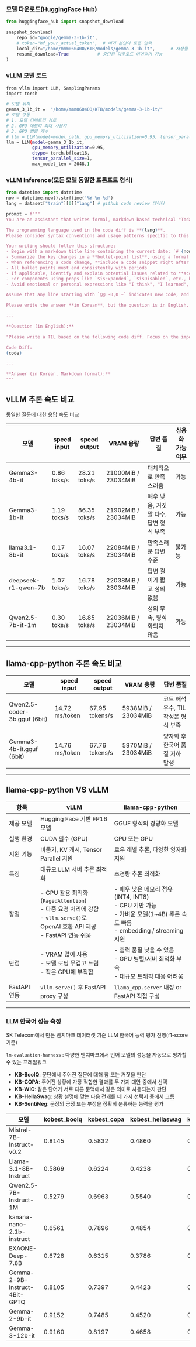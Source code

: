 ### 모델 다운로드(HuggingFace Hub)

```python
from huggingface_hub import snapshot_download

snapshot_download(
    repo_id="google/gemma-3-1b-it",
    # token="hf_your_actual_token",  # 여기 본인의 토큰 입력
    local_dir="/home/mmm060400/KTB/models/gemma-3-1b-it",      # 저장될 디렉토리 이름(GCP 폴더)
    resume_download=True           # 중단된 다운로드 이어받기 가능
)
```

### vLLM 모델 로드

```bash
from vllm import LLM, SamplingParams
import torch

# 모델 위치
gemma_3_1b_it =  "/home/mmm060400/KTB/models/gemma-3-1b-it/"
# 모델 구동
# 1. 모델 디렉토리 경로
# 2. GPU 메모리 최대 사용치
# 3. GPU 병렬 개수
# llm = LLM(model=model_path, gpu_memory_utilization=0.95, tensor_parallel_size=1, max_model_len = 2048)
llm = LLM(model=gemma_3_1b_it, 
          gpu_memory_utilization=0.95, 
          dtype= torch.bfloat16,
          tensor_parallel_size=1, 
          max_model_len = 2048,)
```

### vLLM Inference(모든 모델 동일한 프롬프트 형식)

```python
from datetime import datetime
now = datetime.now().strftime('%Y-%m-%d')
lang = dataset["train"][0]["lang"] # github code review 데이터

prompt = f"""
You are an assistant that writes formal, markdown-based technical "Today I Learned (TIL)" reports in Korean, based on Git code diffs. Each TIL should be clear, neutral, and suitable for documentation or internal team sharing.

The programming language used in the code diff is **{lang}**.
Please consider syntax conventions and usage patterns specific to this language when explaining the changes.

Your writing should follow this structure:
- Begin with a markdown title line containing the current date: `# {now} TIL`
- Summarize the key changes in a **bullet-point list**, using a formal tone
- When referencing a code change, **include a code snippet right after the relevant bullet point**
- All bullet points must end consistently with periods
- If applicable, identify and explain potential issues related to **accessibility, scalability, or maintainability**
- For components using props like `$isExpanded`, `$isDisabled`, etc., briefly describe their function and recommend a good state management approach (e.g., Zustand, Redux)
- Avoid emotional or personal expressions like "I think", "I learned", or "I found"

Assume that any line starting with `@@ -0,0 +` indicates new code, and should be analyzed carefully.

Please write the answer **in Korean**, but the question is in English.

---

**Question (in English):**

"Please write a TIL based on the following code diff. Focus on the important changes and explain what might have been learned."

Code Diff:
{code}

---

**Answer (in Korean, Markdown format):**
"""
```

## vLLM 추론 속도 비교

동일한 질문에 대한 응답 속도 비교

| 모델 | speed input | speed output | VRAM 용량 | 답변 품질 | 상용화 가능 여부 |
| --- | --- | --- | --- | --- | --- |
| Gemma3-4b-it | 0.86 toks/s | 28.21 toks/s | 21000MiB / 23034MiB | 대체적으로 만족스러움 | 가능 |
| Gemma3-1b-it | 1.19 toks/s | 86.35 toks/s | 21902MiB / 23034MiB | 매우 낮음, 거짓말 다수, 답변 형식 부족 | 가능 |
| llama3.1-8b-it | 0.17 toks/s | 16.07 toks/s | 22084MiB / 23034MiB | 만족스러운 답변 수준 | 불가능 |
| deepseek-r1-qwen-7b | 1.07 toks/s | 16.78 toks/s | 22038MiB / 23034MiB | 답변 길이가 짧고 성의 없음 | 가능 |
| Qwen2.5-7b-it-1m | 0.30 toks/s | 16.85 toks/s | 22036MiB / 23034MiB | 성의 부족, 형식화되지 않음 | 가능 |

---

## llama-cpp-python 추론 속도 비교

| 모델 | speed input | speed output | VRAM 용량 | 답변 품질 |
| --- | --- | --- | --- | --- |
| Qwen2.5-coder-3b.gguf (6bit) | 14.72 ms/token | 67.95 tokens/s | 5938MiB / 23034MiB | 코드 해석 우수, TIL 작성은 형식 부족 |
| Gemma3-4b-it.gguf (6bit) | 14.76 ms/token | 67.76 tokens/s | 5970MiB / 23034MiB | 양자화 후 한국어 품질 저하 발생 |

---

## llama-cpp-python VS vLLM

| 항목 | vLLM | llama-cpp-python |
| --- | --- | --- |
| 제공 모델 | Hugging Face 기반 FP16 모델 | GGUF 형식의 경량화 모델 |
| 실행 환경 | CUDA 필수 (GPU) | CPU 또는 GPU |
| 지원 기능 | 비동기, KV 캐시, Tensor Parallel 지원 | 로우 레벨 추론, 다양한 양자화 지원 |
| 특징 | 대규모 LLM 서버 추론 최적화 | 초경량 추론 최적화 |
| 장점 | - GPU 활용 최적화 (`PagedAttention`)<br>- 다중 요청 처리에 강함<br>- `vllm.serve()`로 OpenAI 호환 API 제공<br>- FastAPI 연동 쉬움 | - 매우 낮은 메모리 점유 (INT4, INT8)<br>- CPU 기반 가능<br>- 가벼운 모델(1~4B) 추론 속도 빠름<br>- embedding / streaming 지원 |
| 단점 | - VRAM 많이 사용<br>- 모델 로딩 무겁고 느림<br>- 작은 GPU에 부적합 | - 출력 품질 낮을 수 있음<br>- GPU 병렬/서버 최적화 부족<br>- 대규모 트래픽 대응 어려움 |
| FastAPI 연동 | `vllm.serve()` 후 FastAPI proxy 구성 | `llama_cpp.server` 내장 or FastAPI 직접 구성 |

---

<h3>LLM 한국어 성능 측정</h3>
<p>SK Telecom에서 만든 벤치마크 데이터셋 기준 LLM 한국어 능력 평가 진행(f1-score 기준)

<code>lm-evaluation-harness</code> : 다양한 벤치마크에서 언어 모델의 성능을 자동으로 평가할 수 있는 프레임워크</p>
<ul>
<li><strong>KB-BoolQ</strong>: 문단에서 주어진 질문에 대해 참 또는 거짓을 판단</li>
<li><strong>KB-COPA</strong>: 주어진 상황에 가장 적합한 결과를 두 가지 대안 중에서 선택</li>
<li><strong>KB-WiC</strong>: 같은 단어가 서로 다른 문맥에서 같은 의미로 사용되는지 판단</li>
<li><strong>KB-HellaSwag</strong>: 상황 설명에 맞는 다음 전개를 네 가지 선택지 중에서 고름</li>
<li><strong>KB-SentiNeg</strong>: 문장의 긍정 또는 부정을 정확히 분류하는 능력을 평가</li>
</ul>

모델 | kobest_boolq | kobest_copa | kobest_hellaswag | kobest_sentineg | kobest_wic
-- | -- | -- | -- | -- | --
Mistral-7B-Instruct-v0.2 | 0.8145 | 0.5832 | 0.4860 | 0.5239 | 0.3438
Llama-3.1-8B-Instruct | 0.5869 | 0.6224 | 0.4238 | 0.8246 | 0.3280
Qwen2.5-7B-Instruct-1M | 0.5279 | 0.6963 | 0.5540 | 0.7237 | 0.3280
kanana-nano-2.1b-instruct | 0.6561 | 0.7896 | 0.4854 | 0.9748 | 0.3280
EXAONE-Deep-7.8B | 0.6728 | 0.6315 | 0.3786 | 0.3511 | 0.4023
Gemma-2-9B-Instruct-4Bit-GPTQ | 0.8105 | 0.7397 | 0.4423 | 0.7589 | 0.3297
Gemma-2-9b-it | 0.9152 | 0.7485 | 0.4520 | 0.8699 | 0.3276
Gemma-3-12b-it | 0.9160 | 0.8197 | 0.4658 | 0.9267 | 0.3976

